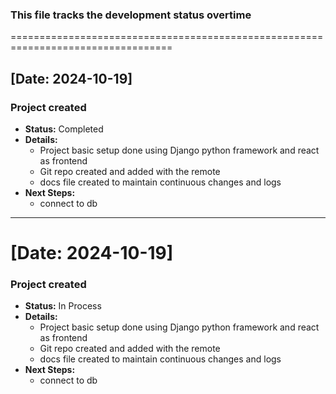 ### This file tracks the development status overtime
==================================================================================

## [Date: 2024-10-19]

### Project created
- **Status:** Completed
- **Details:** 
  - Project basic setup done using Django python framework and react as frontend
  - Git repo created and added with the remote
  - docs file created to maintain continuous changes and logs
- **Next Steps:** 
  - connect to db

----------------------------------------------------------------------------------------------------

# [Date: 2024-10-19]

### Project created
- **Status:** In Process
- **Details:** 
  - Project basic setup done using Django python framework and react as frontend
  - Git repo created and added with the remote
  - docs file created to maintain continuous changes and logs
- **Next Steps:** 
  - connect to db